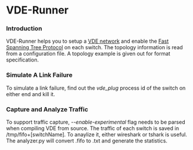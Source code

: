 # VDE-Runner

<h3> Introduction </h3>

VDE-Runner helps you to setup a <a href="http://wiki.virtualsquare.org/wiki/index.php/VDE_Basic_Networking">VDE network</a> and enable the <a href="http://wiki.v2.cs.unibo.it/wiki/index.php/Fast_Spanning_Tree_Protocol">Fast Spanning Tree Protocol<a> on each switch. The topology information is read from a configuration file. A topology example is given out for format specification.

<h3> Simulate A Link Failure</h3>
To simulate a link failure, find out the <i>vde_plug</i> process id of the switch on either end and kill it. 

<h3> Capture and Analyze Traffic </h3>
To support traffic capture, <i>--enable-experimental</i> flag needs to be parsed when compiling VDE from source. The traffic of each switch is saved in /tmp/fifo+[switchName]. To anaylize it, either wireshark or tshark is useful. The analyzer.py will convert .fifo to .txt and generate the statistics. 


